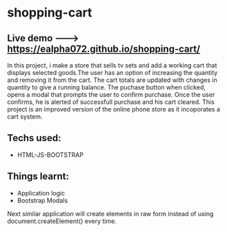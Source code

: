 # shopping-cart
## Live demo --->  https://ealpha072.github.io/shopping-cart/

In this project, i make a store that sells tv sets and add a working cart that displays selected goods.The user has an option of increasing the quantity and removing it from the cart. The cart totals are updated with changes in quantity to give a running balance. The puchase button when clicked, opens a modal that prompts the user to confirm purchase. Once the user confirms, he is alerted of successfull purchase and his cart cleared. This project is an improved version of the online phone store as it incoporates a cart system.

## Techs used:
  * HTML-JS-BOOTSTRAP
  
## Things learnt:
  * Application logic
  * Bootstrap Modals
  
Next similar application will create elements in raw form instead of using document.createElement() every time.

